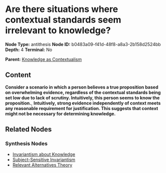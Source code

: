 # Are there situations where contextual standards seem irrelevant to knowledge?

**Node Type:** antithesis
**Node ID:** b0483a09-f41d-48f8-a8a3-2b158d2524bb
**Depth:** 4
**Terminal:** No

**Parent:** [Knowledge as Contextualism](knowledge-as-contextualism-synthesis-8a2bf7e1-1701-4141-aab8-c76db6bfd0b0.md)

## Content

**Consider a scenario in which a person believes a true proposition based on overwhelming evidence, regardless of the contextual standards being set low due to lack of scrutiny. Intuitively, this person seems to know the proposition.**, **Intuitively, strong evidence independently of context meets any reasonable requirement for justification. This suggests that context might not be necessary for determining knowledge.**

## Related Nodes

### Synthesis Nodes

- [Invariantism about Knowledge](invariantism-about-knowledge-synthesis-bc6d59bb-0a45-47e4-9ddb-802bbfc02df4.md)
- [Subject-Sensitive Invariantism](subject-sensitive-invariantism-synthesis-a3935847-e23c-488a-af1a-76e9675fd438.md)
- [Relevant Alternatives Theory](relevant-alternatives-theory-synthesis-6d3d362c-445f-44c1-b2d4-ecb66711bffc.md)
